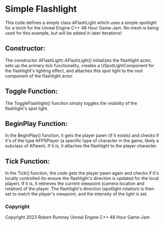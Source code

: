 # Simple Flashlight

This code defines a simple class AFlashLight which uses a simple spotlight for a torch for the Unreal Engine C++ 48 Hour Game-Jam. No mesh is being used for this example, but will be added in later iterations!

## Constructor:

The constructor AFlashLight::AFlashLight() initializes the flashlight actor, sets up the primary tick functionality, creates a USpotLightComponent for the flashlight's lighting effect, and attaches this spot light to the root component of the flashlight actor.

## Toggle Function:

The ToggleFlashlight() function simply toggles the visibility of the flashlight's spot light.

## BeginPlay Function:

In the BeginPlay() function, it gets the player pawn (if it exists) and checks if it's of the type AFPSPlayer (a specific type of character in the game, likely a subclass of APawn). If it is, it attaches the flashlight to the player character.

## Tick Function:

In the Tick() function, the code gets the player pawn again and checks if it's locally controlled (to ensure the flashlight's direction is updated for the local player). If it is, it retrieves the current viewpoint (camera location and rotation) of the player. The flashlight's direction (spotlight rotation) is then set to match the player's viewpoint, and the intensity of the light is set.

### Copyright
Copyright 2023 Robert Rumney Unreal Engine C++ 48 Hour Game-Jam
